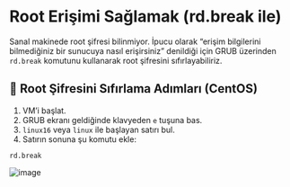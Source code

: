 # Root Erişimi Sağlamak (rd.break ile)

Sanal makinede root şifresi bilinmiyor. İpucu olarak “erişim bilgilerini bilmediğiniz bir sunucuya nasıl erişirsiniz” denildiği için GRUB üzerinden `rd.break` komutunu kullanarak root şifresini sıfırlayabiliriz.

## 🔐 Root Şifresini Sıfırlama Adımları (CentOS)

1. VM’i başlat.
2. GRUB ekranı geldiğinde klavyeden `e` tuşuna bas.
3. `linux16` veya `linux` ile başlayan satırı bul.
4. Satırın sonuna şu komutu ekle:

``` 
rd.break
```
![image](https://github.com/user-attachments/assets/13e54ba3-f5bb-4378-bc59-a5bd08f49a8e)


